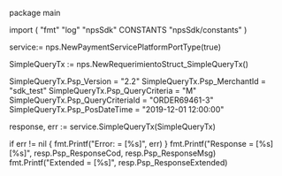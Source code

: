 package main

import (
        "fmt"
        "log"
        "npsSdk"
        CONSTANTS "npsSdk/constants"
)

service:= nps.NewPaymentServicePlatformPortType(true)

SimpleQueryTx := nps.NewRequerimientoStruct_SimpleQueryTx()

SimpleQueryTx.Psp_Version = "2.2"
SimpleQueryTx.Psp_MerchantId = "sdk_test"
SimpleQueryTx.Psp_QueryCriteria = "M"
SimpleQueryTx.Psp_QueryCriteriaId = "ORDER69461-3"
SimpleQueryTx.Psp_PosDateTime = "2019-12-01 12:00:00"

response, err := service.SimpleQueryTx(SimpleQueryTx)

if err != nil {
    fmt.Printf("Error: = [%s]", err)
}
fmt.Printf("Response = [%s] [%s]", resp.Psp_ResponseCod, resp.Psp_ResponseMsg)
fmt.Printf("Extended = [%s]", resp.Psp_ResponseExtended)



